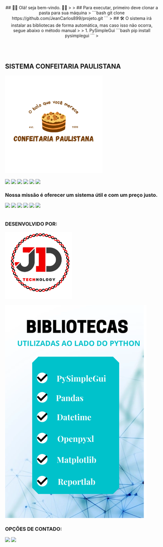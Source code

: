 <div align="center">
    ## 👋🏼 Olá! seja bem-vindo. 👋🏼
    >
    >
    ## Para executar, primeiro deve clonar a pasta para sua máquina
    >
    ```bash
    git clone https://github.com/JeanCarlos899/projeto.git
    ```
    >
    ## 🛠️ O sistema irá instalar as bibliotecas de forma automática, mas caso isso não ocorra, segue abaixo o método manual
    >
    >
    1. PySimpleGui
    ```bash
    pip install pysimplegui
    ```
    >
</div>
    <br>
    <br>
    <br>
    <h2><b>SISTEMA CONFEITARIA PAULISTANA</b></h2>
    <img src="Design/Images/logo.png" width="320">
    <br>
    <br>
    <img src="https://media.giphy.com/media/H6PNB75ZvYUDZmREn3/giphy.gif" width="80">
    <img src="https://media.giphy.com/media/H6PNB75ZvYUDZmREn3/giphy.gif" width="80">
    <img src="https://media.giphy.com/media/H6PNB75ZvYUDZmREn3/giphy.gif" width="80">
    <img src="https://media.giphy.com/media/H6PNB75ZvYUDZmREn3/giphy.gif" width="80">
    <img src="https://media.giphy.com/media/H6PNB75ZvYUDZmREn3/giphy.gif" width="80">
    <img src="https://media.giphy.com/media/H6PNB75ZvYUDZmREn3/giphy.gif" width="80">
    <h3><b>Nossa missão é oferecer um sistema útil e com um preço justo.</b></h3>
    <img src="https://media.giphy.com/media/H6PNB75ZvYUDZmREn3/giphy.gif" width="80">
    <img src="https://media.giphy.com/media/H6PNB75ZvYUDZmREn3/giphy.gif" width="80">
    <img src="https://media.giphy.com/media/H6PNB75ZvYUDZmREn3/giphy.gif" width="80">
    <img src="https://media.giphy.com/media/H6PNB75ZvYUDZmREn3/giphy.gif" width="80">
    <img src="https://media.giphy.com/media/H6PNB75ZvYUDZmREn3/giphy.gif" width="80">
    <img src="https://media.giphy.com/media/H6PNB75ZvYUDZmREn3/giphy.gif" width="80">
    <br>
    <br>
    <h3><b>DESENVOLVIDO POR: </b></h3> 
    <img src="Design/Images/logo_jd.png" width="220">
    <br>
    <br>
    <img src="Design/Images/art_readme.png" width="464" height="700">
    <br>
    <h3><b>OPÇÕES DE CONTADO:</b></h3>   
    <a href="mailto:jdtechnology56@gmail.com" alt="Gmail"><img src="https://img.shields.io/badge/-Gmail-FF0000?style=for-the-badge&labelColor=FF0000&logo=gmail&logoColor=white"/></a>
    <a href="https://www.linkedin.com/in/jd-technology-485834228/" alt="Linkedin"><img src="https://img.shields.io/badge/linkedin-linkedin-blue?style=for-the-badge&labelColor=0076b3&logo=linkedin&logoColor=white"/></a>
<!-- sobeeee meu bommmmmmmmmmmmmmmmm-->
</div>